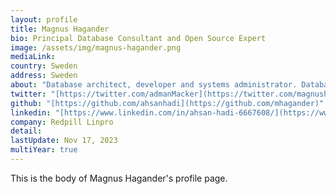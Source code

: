 ```yaml
---
layout: profile
title: Magnus Hagander
bio: Principal Database Consultant and Open Source Expert
image: /assets/img/magnus-hagander.png
mediaLink: 
country: Sweden
address: Sweden
about: "Database architect, developer and systems administrator. Database focus on PostgreSQL with a lot of work on SQL Server as well. Developer in C/C++, C# and many different scripting languages. Experienced in managing large Windows networks, from ethernet to to the top of the stack, and on Linux. Development focus on database backed systems or the database itself. Semi-frequent speaker at opensource conferences."
twitter: "[https://twitter.com/admanMacker](https://twitter.com/magnushagander)"
github: "[https://github.com/ahsanhadi](https://github.com/mhagander)"
linkedin: "[https://www.linkedin.com/in/ahsan-hadi-6667608/](https://www.linkedin.com/in/magnushagander/)"
company: Redpill Linpro
detail: 
lastUpdate: Nov 17, 2023
multiYear: true
---
```


This is the body of Magnus Hagander's profile page.
